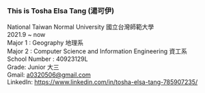 ### This is Tosha Elsa Tang (湯可伊)  


National Taiwan Normal University 國立台灣師範大學  
2021.9 ~ now  
Major 1 : Geography 地理系  
Major 2 : Computer Science and Information Engineering 資工系  
School Number : 40923129L  
Grade: Junior 大三  
Gmail: a0320506@gmail.com  
LinkedIn: https://www.linkedin.com/in/tosha-elsa-tang-785907235/  

<!--
**ToshaETang/ToshaETang** is a ✨ _special_ ✨ repository because its `README.md` (this file) appears on your GitHub profile.

Here are some ideas to get you started:

- 🔭 I’m currently working on ...
- 🌱 I’m currently learning ...
- 👯 I’m looking to collaborate on ...
- 🤔 I’m looking for help with ...
- 💬 Ask me about ...
- 📫 How to reach me: ...
- 😄 Pronouns: ...
- ⚡ Fun fact: ...
-->
